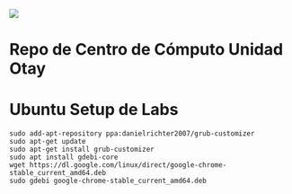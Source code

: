 ![](http://tectijuana.edu.mx/wp-content/uploads/2014/11/Logo-Centro-de-Computo.png)

# Repo de Centro de Cómputo Unidad Otay

# Ubuntu Setup de Labs
```
sudo add-apt-repository ppa:danielrichter2007/grub-customizer
sudo apt-get update
sudo apt-get install grub-customizer
sudo apt install gdebi-core
wget https://dl.google.com/linux/direct/google-chrome-stable_current_amd64.deb
sudo gdebi google-chrome-stable_current_amd64.deb
```
